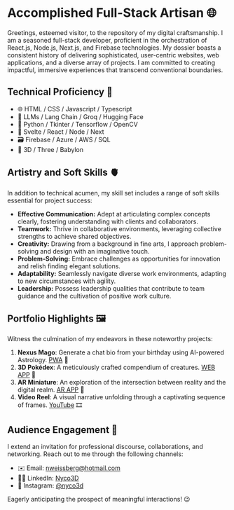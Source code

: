 # Accomplished Full-Stack Artisan 🌐

Greetings, esteemed visitor, to the repository of my digital craftsmanship. I am a seasoned full-stack developer, proficient in the orchestration of React.js, Node.js, Next.js, and Firebase technologies. My dossier boasts a consistent history of delivering sophisticated, user-centric websites, web applications, and a diverse array of projects. I am committed to creating impactful, immersive experiences that transcend conventional boundaries.

## Technical Proficiency 🧠

- 🌐 HTML / CSS / Javascript / Typescript
- 🤖 LLMs / Lang Chain / Groq / Hugging Face
- 🐍 Python / Tkinter / Tensorflow / OpenCV 
- 🚀 Svelte / React / Node / Next
- 🗃️ Firebase / Azure / AWS / SQL
- 💎 3D / Three / Babylon

## Artistry and Soft Skills 🫀

In addition to technical acumen, my skill set includes a range of soft skills essential for project success:

- **Effective Communication:** Adept at articulating complex concepts clearly, fostering understanding with clients and collaborators.
- **Teamwork:** Thrive in collaborative environments, leveraging collective strengths to achieve shared objectives.
- **Creativity:** Drawing from a background in fine arts, I approach problem-solving and design with an imaginative touch.
- **Problem-Solving:** Embrace challenges as opportunities for innovation and relish finding elegant solutions.
- **Adaptability:** Seamlessly navigate diverse work environments, adapting to new circumstances with agility.
- **Leadership:** Possess leadership qualities that contribute to team guidance and the cultivation of positive work culture.

## Portfolio Highlights 🖼️

Witness the culmination of my endeavors in these noteworthy projects:

1. **Nexus Mago**: Generate a chat bio from your birthday using AI-powered Astrology. [PWA](https://nexusmago.com)  🔮
2. **3D Pokédex**: A meticulously crafted compendium of creatures. [WEB APP](https://pokedex-nyco3d.web.app/) 👾
3. **AR Miniature**: An exploration of the intersection between reality and the digital realm. [AR APP](https://casinha3d.web.app/) 🧊
4. **Video Reel**: A visual narrative unfolding through a captivating sequence of frames. [YouTube](https://www.youtube.com/watch?v=Vqe4LSGmwOg) 🎞️

## Audience Engagement 🖖

I extend an invitation for professional discourse, collaborations, and networking. Reach out to me through the following channels:

- ✉️ Email: [nweissberg@hotmail.com](mailto:nweissberg@hotmail.com)
- 👨‍💼 LinkedIn: [Nyco3D](https://www.linkedin.com/in/nyco3d)
- 🎨 Instagram: [@nyco3d](https://www.instagram.com/nyco3d)

Eagerly anticipating the prospect of meaningful interactions! 😉
